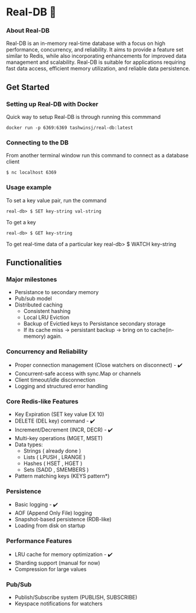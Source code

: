 # Real-DB 🧱 
### About Real-DB
Real-DB is an in-memory real-time database with a focus on high performance, concurrency, and reliability. It aims to provide a feature set similar to Redis, while also incorporating enhancements for improved data management and scalability. Real-DB is suitable for applications requiring fast data access, efficient memory utilization, and reliable data persistence. 
 
## Get Started  
### Setting up Real-DB with Docker 
Quick way to setup Real-DB is through running this commmand 
```
docker run -p 6369:6369 tashwinsj/real-db:latest 
``` 
### Connecting to the DB 
From another terminal window run this command to connect as a database client 
```
$ nc localhost 6369
``` 
### Usage example 
To set a key value pair, run the command 
```
real-db> $ SET key-string val-string 
``` 
To get a key  
```
real-db> $ GET key-string 
``` 
To get real-time data of a particular key
real-db> $ WATCH key-string 

## Functionalities

### Major milestones 
- Persistance to secondary memory
- Pub/sub model
- Distributed caching
   - Consistent hashing
   - Local LRU Eviction
   - Backup of Evictied keys to Persistance secondary storage
   - If its cache miss -> persistant backup -> bring on to cache(in-memory) again. 
### Concurrency and Reliability 
- Proper connection management (Close watchers on disconnect) - ✔️ 
- Concurrent-safe access with sync.Map or channels 
- Client timeout/idle disconnection 
- Logging and structured error handling 

### Core Redis-like Features
- Key Expiration (SET key value EX 10)
- DELETE (DEL key) command - ✔️ 
- Increment/Decrement (INCR, DECR) - ✔️ 
- Multi-key operations (MGET, MSET)
- Data types:
    - Strings ( already done )  
    - Lists ( LPUSH , LRANGE )
    - Hashes ( HSET , HGET )
    - Sets (SADD , SMEMBERS ) 
- Pattern matching keys (KEYS pattern*) 

### Persistence 
- Basic logging - ✔️ 
- AOF (Append Only File) logging
- Snapshot-based persistence (RDB-like)
- Loading from disk on startup  

### Performance Features
- LRU cache for memory optimization - ✔️ 
- Sharding support (manual for now)
- Compression for large values 

### Pub/Sub
- Publish/Subscribe system (PUBLISH, SUBSCRIBE)
- Keyspace notifications for watchers


